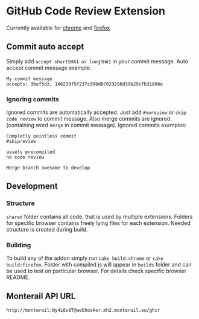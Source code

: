 # GitHub Code Review Extension

Currently available for [chrome](chrome/README.md) and [firefox](firefox/README.md)

## Commit auto accept

Simply add `accept shortSHA1 or longSHA1` in your commit message.
Auto accept commit message example:
```
My commit message
accepts: 3bef5dz, 146239f5f237c990d07023296d39b29cfb31806e
```

### Ignoring commits

Ignored commits are automatically accepted.
Just add `#noreview` or `skip code review` to commit message.
Also merge commits are ignored (containing word `merge` in commit message).
Ignored commits examples:
```
Completly pointless commit
#skipreview
```
```
assets precompiled
no code review
```
```
Merge branch awesome to develop
```

## Development

### Structure

`shared` folder contains all code, that is used by multiple extensions.
Folders for specific browser contains freely lying files for each
extension. Needed structure is created during build.

### Building

To build any of the addon simply run `cake build:chrome` or `cake build:firefox`.
Folder with compiled js will appear in `builds` folder and can be used
to test on particular browser. For details check specific browser README.

## Monterail API URL

```
http://monterail:Wy4L6s8T@webhooker.mh2.monterail.eu/ghcr
```
